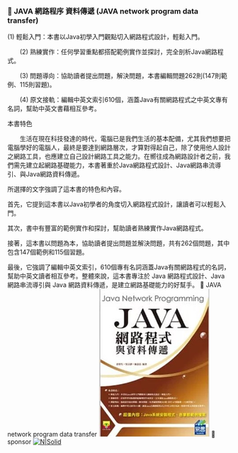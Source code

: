 ### 🌿 JAVA 網路程序 資料傳遞 (JAVA network program data transfer)

   (1) 輕鬆入門：本書以Java初學入門觀點切入網路程式設計，輕鬆入門。

　　(2) 熟練實作：任何學習重點都搭配範例實作並探討，完全剖析Java網路程式。

　　(3) 問題導向：協助讀者提出問題，解決問題，本書編輯問題262則(147則範例、115則習題)。

　　(4) 原文接軌：編輯中英文索引610個，涵蓋Java有關網路程式之中英文專有名詞，幫助中英文書藉相互參考。

本書特色
 
　　生活在現在科技發達的時代，電腦已是我們生活的基本配備，尤其我們想要把電腦學好的電腦人，最終是要達到網路層次，才算對得起自己，除了使用他人設計之網路工具，也應建立自己設計網路工具之能力。在嚮往成為網路設計者之前，我們需先建立起網路基礎能力，本書著重於Java網路程式設計、Java網路串流導引、與Java網路資料傳遞。

所選擇的文字強調了這本書的特色和內容。

首先，它提到這本書以Java初學者的角度切入網路程式設計，讓讀者可以輕鬆入門。

其次，書中有豐富的範例實作和探討，幫助讀者熟練實作Java網路程式。

接著，這本書以問題為本，協助讀者提出問題並解決問題，共有262個問題，其中包含147個範例和115個習題。

最後，它強調了編輯中英文索引，610個專有名詞涵蓋Java有關網路程式的名詞，幫助中英文讀者相互參考。整體來說，這本書專注於 Java 網路程式設計、Java 網路串流導引與 Java 網路資料傳遞，是建立網路基礎能力的好幫手。
🥭  JAVA network program data transfer
[![N|Solid](https://github.com/SuWeizhe1124/JAVA-web-program/blob/main/JAVA%20cover.jpg?raw=true)](https://github.com/SuWeizhe1124/JAVA-web-program)
🥭  sponsor
[![N|Solid](https://payment.ecpay.com.tw/Upload/QRCode/202404/QRCode_fd0ad7b3-d533-4c65-b6d1-d1fc9aec13be.png)](https://p.ecpay.com.tw/3B20AB6)

